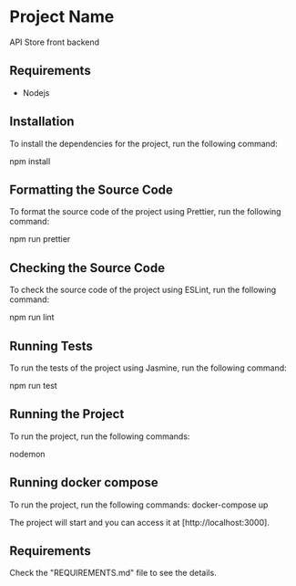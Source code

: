 # Project Name

API Store front backend

## Requirements

- Nodejs

## Installation

To install the dependencies for the project, run the following command:

npm install


## Formatting the Source Code

To format the source code of the project using Prettier, run the following command:

npm run prettier


## Checking the Source Code

To check the source code of the project using ESLint, run the following command:

npm run lint


## Running Tests

To run the tests of the project using Jasmine, run the following command:

npm run test


## Running the Project

To run the project, run the following commands:

nodemon

## Running docker compose
To run the project, run the following commands:
docker-compose up


The project will start and you can access it at [http://localhost:3000].

## Requirements
Check the "REQUIREMENTS.md" file to see the details.